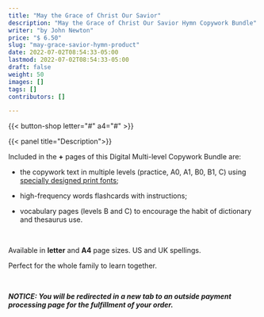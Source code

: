 ```yaml
---
title: "May the Grace of Christ Our Savior"
description: "May the Grace of Christ Our Savior Hymn Copywork Bundle"
writer: "by John Newton"
price: "$ 6.50"
slug: "may-grace-savior-hymn-product"
date: 2022-07-02T08:54:33-05:00
lastmod: 2022-07-02T08:54:33-05:00
draft: false
weight: 50
images: []
tags: []
contributors: []

---
```


{{< button-shop letter="#" a4="#" >}}

</div>
</div>

<div class="col-md-12 col-lg-10 col-xl-8 pt-sm-5 pt-lg-0">

{{< panel title="Description">}}

Included in the **+** pages of this Digital Multi-level Copywork Bundle are:

- the copywork text in multiple levels (practice, A0, A1, B0, B1, C) using [specially designed print fonts](#);

- high-frequency words flashcards with instructions;

- vocabulary pages (levels B and C) to encourage the habit of dictionary and thesaurus use.

<br>

Available in **letter** and **A4** page sizes. US and UK spellings.

Perfect for the whole family to learn together.

<br>

***NOTICE: You will be redirected in a new tab to an outside payment processing page for the fulfillment of your order.***

